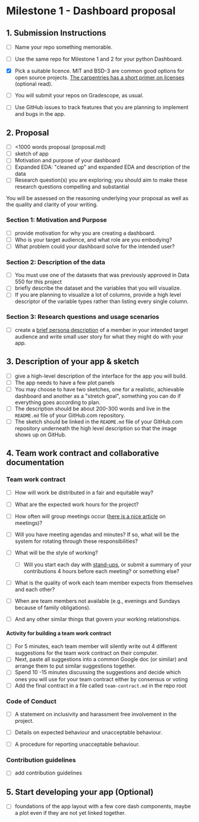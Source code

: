 # Milestone 1 - Dashboard proposal

## 1. Submission Instructions

- [ ] Name your repo something memorable.
- [ ] Use the same repo for Milestone 1 and 2 for your python Dashboard.
- [x]  Pick a suitable licence. MIT and BSD-3 are common good options for open source projects. [The carpentries has a short primer on licenses](http://swcarpentry.github.io/git-novice/11-licensing/index.html) (optional read).
- [ ]  You will submit your repos on Gradescope, as usual.

- [ ]  Use GitHub issues to track features that you are planning to implement and bugs in the app.

## 2. Proposal

- [ ]  <1000 words proposal (proposal.md)
- [ ]  sketch of app
- [ ]  Motivation and purpose of your dashboard
- [ ]  Expanded EDA: "cleaned up" and expanded EDA and description of the data
- [ ]  Research question(s) you are exploring; you should aim to make these research questions compelling and substantial

You will be assessed on the reasoning underlying your proposal as well as the quality and clarity of your writing.

### Section 1: Motivation and Purpose

- [ ]  provide motivation for why you are creating a dashboard.
- [ ]  Who is your target audience, and what role are you embodying?
- [ ] What problem could your dashboard solve for the intended user?

### Section 2: Description of the data

- [ ]  You must use one of the datasets that was previously approved in Data 550 for this project
- [ ]  briefly describe the dataset and the variables that you will visualize.
- [ ] If you are planning to visualize a lot of columns, provide a high level descriptor of the variable types rather than listing every single column.

### Section 3: Research questions and usage scenarios

- [ ]  create a [brief persona description](https://mozilla.github.io/open-leadership-training-series/articles/building-communities-of-contributors/bring-on-contributors-using-personas-and-pathways/#personas) of a member in your intended target audience
and write small user story for what they might do with your app.

## 3. Description of your app & sketch

- [ ] give a high-level description of the interface for the app you will build.
- [ ]  The app needs to have a few plot panels
- [ ]  You may choose to have two sketches, one for a realistic, achievable dashboard and another as a "stretch goal", something you can do if everything goes according to plan.
- [ ]  The description should be about 200-300 words and live in the `README.md` file of your GitHub.com repository.
- [ ] The sketch should be linked in the `README.md` file of your GitHub.com repository underneath the high level description so that the image shows up on GitHub.

## 4. Team work contract and collaborative documentation

### Team work contract

- [ ] How will work be distributed in a fair and equitable way?
- [ ] What are the expected work hours for the project? 
- [ ] How often will group meetings occur ([here is a nice article](http://third-bit.com/2018/05/11/meetings.html) on meetings)?
- [ ] Will you have meeting agendas and minutes? If so, what will be the system for rotating through these responsibilities?
- [ ] What will be the style of working?
    - [ ] Will you start each day with [stand-ups](https://www.atlassian.com/agile/scrum/standups), or submit a summary of your contributions 4 hours before each meeting? or something else?
- [ ] What is the quality of work each team member expects from themselves and each other?
- [ ] When are team members not available (e.g., evenings and Sundays because of family obligations).
- [ ] And any other similar things that govern your working relationships.


#### Activity for building a team work contract

- [ ] For 5 minutes, each team member will silently write out 4 different suggestions for the team work contract on their computer.
- [ ] Next, paste all suggestions into a common Google doc (or similar) and arrange them to put similar suggestions together.
- [ ] Spend 10 -15 minutes discussing the suggestions and decide which ones you will use for your team contract either by consensus or voting
- [ ] Add the final contract in a file called `team-contract.md` in the repo root

### Code of Conduct

- [ ] A statement on inclusivity and harassment free involvement in the project.
- [ ] Details on expected behaviour and unacceptable behaviour.
- [ ] A procedure for reporting unacceptable behaviour.


### Contribution guidelines
- [ ] add contribution guidelines

## 5. Start developing your app (Optional)
- [ ] foundations of the app layout with a few core dash components, maybe a plot even if they are not yet linked together.
